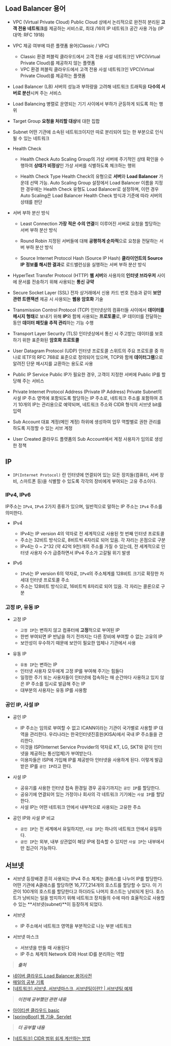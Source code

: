 

## Load Balancer 용어
- VPC (Virtual Private Cloud)
Public Cloud 상에서 논리적으로 완전히 분리된 **고객 전용 네트워크**를 제공하는 서비스로, 최대 /16의 IP 네트워크 공간 사용 가능 (IP 대역: RFC 1918)


- VPC 제공 여부에 따른 플랫폼 용어(Classic / VPC)
  - Classic 환경
퍼블릭 클라우드에서 고객 전용 사설 네트워크인 VPC(Virtual Private Cloud)를 제공하지 않는 플랫폼
  - VPC 환경
퍼블릭 클라우드에서 고객 전용 사설 네트워크인 VPC(Virtual Private Cloud)를 제공하는 플랫폼


- Load Balancer (LB)
서버의 성능과 부하량을 고려해 네트워크 트래픽을 **다수의 서버로 분산**시켜 주는 서비스


- Load Balancing
병렬로 운영되는 기기 사이에서 부하가 균등하게 되도록 하는 행위

- Target Group
**요청을 처리할 대상**에 대한 집합



- Subnet
어떤 기관에 소속된 네트워크이지만 따로 분리되어 있는 한 부분으로 인식될 수 있는 네트워크


- Health Check
  - Health Check
Auto Scaling Group의 가상 서버에 주기적인 상태 확인을 수행하여 **상태가 비정상**인 가상 서버를 식별하도록 체크하는 행위

  - Health Check Type
Health Check의 유형으로 **서버**와 **Load Balancer** 가운데 선택 가능. Auto Scaling Group 설정에서 Load Balancer 이름을 지정한 경우에는 Health Check 유형도 Load Balancer로 설정하며, 이런 경우 Auto Scaling은 Load Balancer Health Check 방식과 기준에 따라 서버의 상태를 판단


- 서버 부하 분산 방식

  - Least Connection
**가장 적은 수의 연결**이 이루어진 서버로 요청을 할당하는 서버 부하 분산 방식

  - Round Robin
지정된 서버들에 대해 **공평하게 순차적**으로 요청을 전달하는 서버 부하 분산 방식

  - Source Internet Protocol Hash (Source IP Hash)
**클라이언트의 Source IP 정보를 해시한 결과**로 로드밸런싱을 실행하는 서버 부하 분산 방식

- HyperText Transfer Protocol (HTTP)
**웹 서버**와 사용자의 **인터넷 브라우저** 사이에 문서를 전송하기 위해 사용되는 **통신 규약**


- Secure Socket Layer (SSL)
전자 상거래에서 신용 카드 번호 전송과 같이 **보안 관련 트랜잭션** 제공 시 사용되는 **웹용 암호화** 기술


- Transmission Control Protocol (TCP)
인터넷상의 컴퓨터들 사이에서 **데이터를 메시지 형태**로 보내기 위해 **IP**와 함께 사용되는 **프로토콜**로, IP 데이터를 전달하는 동안 **데이터 패킷을 추적 관리**하는 기능 수행

- Transport Layer Security (TLS)
인터넷상에서 통신 시 주고받는 데이터를 보호하기 위한 표준화된 **암호화 프로토콜**

- User Datagram Protocol (UDP)
인터넷 프로토콜 스위트의 주요 프로토콜 중 하나로 IETF의 RFC 768로 표준으로 정의되어 있으며, TCP와 함께 **데이터그램**으로 알려진 단문 메시지를 교환하는 용도로 사용

- Public IP Service
Public IP가 필요한 경우, 고객이 지정한 서버에 Public IP를 할당해 주는 서비스

- Private Internet Protocol Address (Private IP Address)
Private Subnet의 사설 IP 주소 영역에 포함되도록 할당하는 IP 주소로, 네트워크 주소를 포함하여 초기 10개의 IP는 관리용으로 예약되며, 네트워크 주소와 CIDR 형식의 서브넷 bit를 입력

- Sub Account
대표 계정(메인 계정) 하위에 생성하여 업무 역할별로 권한 관리를 하도록 지정할 수 있는 서브 계정

- User Created
 클라우드 플랫폼의 Sub Account에서 계정 사용자가 임의로 생성한 정책



## IP
- `IP(Internet Protocol)` 란 인터넷에 연결되어 있는 모든 장치들(컴퓨터, 서버 장비, 스마트폰 등)을 식별할 수 있도록 각각의 장비에게 부여되는 고유 주소이다.


### IPv4, IPv6
IP주소는 `IPv4`, `IPv6` 2가지 종류가 있으며, 일반적으로 말하는 IP 주소는 `IPv4` 주소를 의미한다. 

- IPv4
  - IPv4는 IP version 4의 약자로 전 세계적으로 사용된 첫 번째 인터넷 프로토콜
  - 주소는 32비트 방식으로, 8비트씩 4자리로 되어 있음. 각 자리는 온점으로 구분
  - IPv4는 0 ~ 2^32 (약 42억 9천)개의 주소를 가질 수 있는데, 전 세계적으로 인터넷 사용자 수가 급증하면서 IPv4 주소가 고갈될 위기 발생
  
- IPv6
  - `IPv6`는 IP version 6의 약자로, `IPv4`의 주소체계를 128비트 크기로 확장한 차세대 인터넷 프로토콜 주소
  - 주소는 128비트 방식으로, 16비트씩 8자리로 되어 있음. 각 자리는 콜론으로 구분

### 고정 IP, 유동 IP
- 고정 IP
  - `고정 IP`는 변하지 않고 컴퓨터에 **고정**적으로 부여된 IP
  - 한번 부여되면 IP 반납을 하기 전까지는 다른 장비에 부여할 수 없는 고유의 IP
  - 보안성이 우수하기 때문에 보안이 필요한 업체나 기관에서 사용
  
- 유동 IP 
  - `유동 IP`는 변하는 IP
  - 인터넷 사용자 모두에게 고정 IP를 부여해 주기는 힘들다
  - 일정한 주기 또는 사용자들이 인터넷에 접속하는 매 순간마다 사용하고 있지 않은 IP 주소를 임시로 발급해 주는 IP
  - 대부분의 사용자는 유동 IP를 사용함

### 공인 IP, 사설 IP

- 공인 IP
  - IP 주소는 임의로 부여할 수 없고 ICANN이라는 기관이 국가별로 사용할 IP 대역을 관리한다.
우리나라는 한국인터넷진흥원(KISA)에서 국내 IP 주소들을 관리한다. 
  - 이것을 ISP(Internet Service Provider의 약자로 KT, LG, SKT와 같이 인터넷을 제공하는 통신업체)가 부여받는다.
  - 이용자들은 ISP에 가입해 IP를 제공받아 인터넷을 사용하게 된다.
이렇게 발급받은 IP를 `공인 IP`라고 한다.

- 사설 IP
  - 공유기를 사용한 인터넷 접속 환경일 경우 공유기까지는 `공인 IP`를 할당한다.
  - 공유기에 연결되어 있는 가정이나 회사의 각 네트워크 기기에는 `사설 IP`를 할당한다.
  - 사설 IP는 어떤 네트워크 안에서 내부적으로 사용되는 고유한 주소

- 공인 IP와 사설 IP 비교
  - `공인 IP`는 전 세계에서 유일하지만, `사설 IP`는 하나의 네트워크 안에서 유일하다.
  - `공인 IP`는 외부, 내부 상관없이 해당 IP에 접속할 수 있지만 `사설 IP`는 내부에서만 접근이 가능하다.


## 서브넷 
- 서브넷 등장배경 
흔히 사용되는 IPv4 주소 체계는 클래스를 나누어 IP를 할당한다. 어떤 기관에 A클래스를 할당하면 16,777,214개의 호스트를 할당할 수 있다. 이 기관이 100개의 호스트를 할당한다고 하더라도 나머지 호스트는 낭비되게 된다. 호스트가 낭비되는 일을 방지하기 위해 네트워크 장치들의 수에 따라 효율적으로 사용할 수 있는 **서브넷(subnet)**이 등장하게 되었다.


- 서브넷
  - IP 주소에서 네트워크 영역을 부분적으로 나눈 부분 네트워크

- 서브넷 마스크
  - 서브넷을 만들 때 사용된다
  - IP 주소 체계의 Network ID와 Host ID를 분리하는 역할



> _**출처**_  
- [네이버 클라우드 Load Balancer 용어사전](https://guide.ncloud-docs.com/docs/loadbalancer-glossary)
- [매일의 공부 기록](https://study-recording.tistory.com/7)
- [[네트워크] 서브넷,  서브넷마스크, 서브넷팅이란? | 서브넷팅 예제](https://code-lab1.tistory.com/34)

> _**이전에 공부했던 관련 내용**_
- [아이티센 클라우드 basic](https://velog.io/@suran-kim/%EC%95%84%EC%9D%B4%ED%8B%B0%EC%84%BC-%EB%A9%98%ED%86%A0%EB%A7%81-%ED%94%84%EB%A1%9C%EC%A0%9D%ED%8A%B8-%EB%A9%98%ED%86%A0%EB%A7%81-%EC%84%A4%EB%AA%85%ED%9A%8C)
- [[springBoot] 웹 기술, Servlet](https://velog.io/@suran-kim/springBoot-%EC%9B%B9-%EA%B8%B0%EC%88%A0-Servlet#http)

> _**더 공부할 내용**_
- [[네트워크] CIDR 범위 쉽게 계산하는 방법](https://kim-dragon.tistory.com/154)

